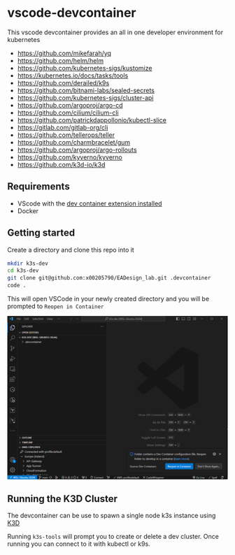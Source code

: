 # vscode-devcontainer
This vscode devcontainer provides an all in one developer environment for kubernetes 

- https://github.com/mikefarah/yq
- https://github.com/helm/helm
- https://github.com/kubernetes-sigs/kustomize
- https://kubernetes.io/docs/tasks/tools
- https://github.com/derailed/k9s
- https://github.com/bitnami-labs/sealed-secrets
- https://github.com/kubernetes-sigs/cluster-api
- https://github.com/argoproj/argo-cd
- https://github.com/cilium/cilium-cli
- https://github.com/patrickdappollonio/kubectl-slice
- https://gitlab.com/gitlab-org/cli
- https://github.com/tellerops/teller
- https://github.com/charmbracelet/gum
- https://github.com/argoproj/argo-rollouts
- https://github.com/kyverno/kyverno
- https://github.com/k3d-io/k3d

## Requirements
- VScode with the [dev container extension installed](vscode:extension/ms-vscode-remote.remote-containers)
- Docker


## Getting started

Create a directory and clone this repo into it

```sh
mkdir k3s-dev
cd k3s-dev
git clone git@github.com:x00205790/EADesign_lab.git .devcontainer
code .
```

This will open VSCode in your newly created directory and you will be prompted to `Reopen in Container`

![Alt text](vscode.png)

## Running the K3D Cluster
The devcontainer can be use to spawn a single node k3s instance using [K3D](https://k3d.io/)

Running `k3s-tools` will prompt you to create or delete a dev cluster. Once running you can connect to it with kubectl or k9s.

